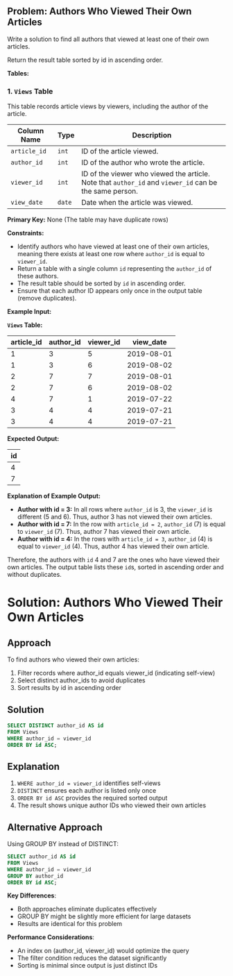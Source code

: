 ## Problem: Authors Who Viewed Their Own Articles

Write a solution to find all authors that viewed at least one of their own articles.

Return the result table sorted by id in ascending order.

**Tables:**

### 1. `Views` Table

This table records article views by viewers, including the author of the article.

| Column Name   | Type    | Description                                                                                              |
| ----------- | -------- | ------------------------------------------------------------------------------------------------------- |
| `article_id`    | `int`     | ID of the article viewed.                                                                             |
| `author_id`     | `int`     | ID of the author who wrote the article.                                                               |
| `viewer_id`     | `int`     | ID of the viewer who viewed the article. Note that `author_id` and `viewer_id` can be the same person. |
| `view_date`     | `date`    | Date when the article was viewed.                                                                    |

**Primary Key:** None (The table may have duplicate rows)

**Constraints:**

*   Identify authors who have viewed at least one of their own articles, meaning there exists at least one row where `author_id` is equal to `viewer_id`.
*   Return a table with a single column `id` representing the `author_id` of these authors.
*   The result table should be sorted by `id` in ascending order.
*   Ensure that each author ID appears only once in the output table (remove duplicates).

**Example Input:**

**`Views` Table:**

| article\_id | author\_id | viewer\_id | view\_date  |
| ----------- | ----------- | ----------- | ----------- |
| 1         | 3         | 5         | 2019-08-01  |
| 1         | 3         | 6         | 2019-08-02  |
| 2         | 7         | 7         | 2019-08-01  |
| 2         | 7         | 6         | 2019-08-02  |
| 4         | 7         | 1         | 2019-07-22  |
| 3         | 4         | 4         | 2019-07-21  |
| 3         | 4         | 4         | 2019-07-21  |

**Expected Output:**

| id  |
| --- |
| 4   |
| 7   |

**Explanation of Example Output:**

*   **Author with id = 3:**  In all rows where `author_id` is 3, the `viewer_id` is different (5 and 6). Thus, author 3 has not viewed their own articles.
*   **Author with id = 7:** In the row with `article_id = 2`, `author_id` (7) is equal to `viewer_id` (7). Thus, author 7 has viewed their own article.
*   **Author with id = 4:** In the rows with `article_id = 3`, `author_id` (4) is equal to `viewer_id` (4). Thus, author 4 has viewed their own article.

Therefore, the authors with `id` 4 and 7 are the ones who have viewed their own articles. The output table lists these `id`s, sorted in ascending order and without duplicates.


# Solution: Authors Who Viewed Their Own Articles

## Approach
To find authors who viewed their own articles:
1. Filter records where author_id equals viewer_id (indicating self-view)
2. Select distinct author_ids to avoid duplicates
3. Sort results by id in ascending order

## Solution
```sql
SELECT DISTINCT author_id AS id
FROM Views
WHERE author_id = viewer_id
ORDER BY id ASC;
```

## Explanation
1. `WHERE author_id = viewer_id` identifies self-views
2. `DISTINCT` ensures each author is listed only once
3. `ORDER BY id ASC` provides the required sorted output
4. The result shows unique author IDs who viewed their own articles

## Alternative Approach
Using GROUP BY instead of DISTINCT:
```sql
SELECT author_id AS id
FROM Views
WHERE author_id = viewer_id
GROUP BY author_id
ORDER BY id ASC;
```

**Key Differences**:
- Both approaches eliminate duplicates effectively
- GROUP BY might be slightly more efficient for large datasets
- Results are identical for this problem

**Performance Considerations**:
- An index on (author_id, viewer_id) would optimize the query
- The filter condition reduces the dataset significantly
- Sorting is minimal since output is just distinct IDs
